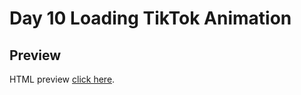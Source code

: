 # Day 10 Loading TikTok Animation

## Preview

HTML preview [click here](https://htmlpreview.github.io/?https://github.com/ariefid/learning-html-css/blob/main/day-10-loading-tiktok-animation/index.html).
